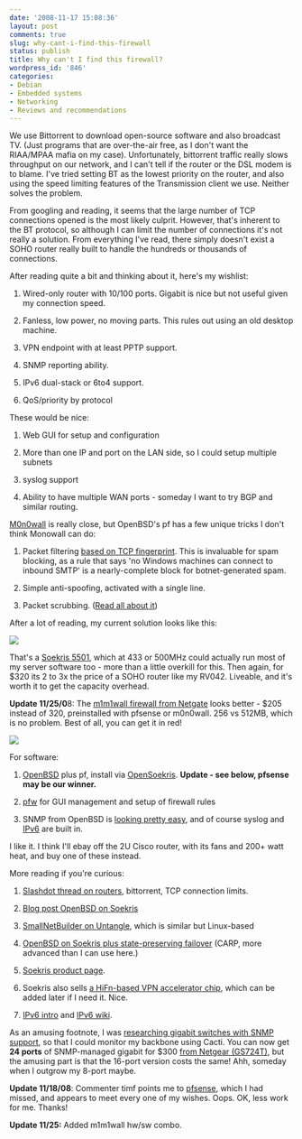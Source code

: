 ```yaml
---
date: '2008-11-17 15:08:36'
layout: post
comments: true
slug: why-cant-i-find-this-firewall
status: publish
title: Why can't I find this firewall?
wordpress_id: '846'
categories:
- Debian
- Embedded systems
- Networking
- Reviews and recommendations
---
```


We use Bittorrent to download open-source software and also broadcast TV. (Just programs that are over-the-air free, as I don't want the RIAA/MPAA mafia on my case). Unfortunately, bittorrent traffic really slows throughput on our network, and I can't tell if the router or the DSL modem is to blame. I've tried setting BT as the lowest priority on the router, and also using the speed limiting features of the Transmission client we use. Neither solves the problem.

From googling and reading, it seems that the large number of TCP connections opened is the most likely culprit. However, that's inherent to the BT protocol, so although I can limit the number of connections it's not really a solution. From everything I've read, there simply doesn't exist a SOHO router really built to handle the hundreds or thousands of connections.

After reading quite a bit and thinking about it, here's my wishlist:



	
  1. Wired-only router with 10/100 ports. Gigabit is nice but not useful given my connection speed.

	
  2. Fanless, low power, no moving parts. This rules out using an old desktop machine.

	
  3. VPN endpoint with at least PPTP support.

	
  4. SNMP reporting ability.

	
  5. IPv6 dual-stack or 6to4 support.

	
  6. QoS/priority by protocol




These would be nice:








	
  1. Web GUI for setup and configuration

	
  2. More than one IP and port on the LAN side, so I could setup multiple subnets

	
  3. syslog support

	
  4. Ability to have multiple WAN ports - someday I want to try BGP and similar routing.




[M0n0wall](http://m0n0.ch/wall) is really close, but OpenBSD's pf has a few unique tricks I don't think Monowall can do:








	
  1. Packet filtering [based on TCP fingerprint](http://www.openbsd.org/faq/pf/filter.html). This is invaluable for spam blocking, as a rule that says 'no Windows machines can connect to inbound SMTP' is a nearly-complete block for botnet-generated spam.

	
  2. Simple anti-spoofing, activated with a single line.

	
  3. Packet scrubbing. ([Read all about it](http://www.openbsd.org/faq/pf/scrub.html))




After a lot of reading, my current solution looks like this:




[![](http://fnord.phfactor.net/wp-content/uploads/2008/11/net5501_bc_back_big-450x172.jpg)](http://fnord.phfactor.net/wp-content/uploads/2008/11/net5501_bc_back_big.jpg)




That's a [Soekris 5501](http://www.soekris.com/net5501.htm), which at 433 or 500MHz could actually run most of my server software too - more than a little overkill for this. Then again, for $320 its 2 to 3x the price of a SOHO router like my RV042. Liveable, and it's worth it to get the capacity overhead.







**Update 11/25/0**8: The [m1m1wall firewall from Netgate](http://www.netgate.com/product_info.php?cPath=60_85&products_id=562) looks better - $205 instead of 320, preinstalled with pfsense or m0n0wall. 256 vs 512MB, which is no problem. Best of all, you can get it in red!




[![](http://fnord.phfactor.net/wp-content/uploads/2008/11/miniwall2c3antredrear.png)](http://www.netgate.com/product_info.php?cPath=60_85&products_id=562)




For software:








	
  1. [OpenBSD](http://openbsd.org/) plus pf, install via [OpenSoekris](http://opensoekris.sourceforge.net/). **Update - see below, pfsense may be our winner.**

	
  2. [pfw](http://www.allard.nu/pfw/) for GUI management and setup of firewall rules

	
  3. SNMP from OpenBSD is [looking pretty easy](http://www.packetmischief.ca/openbsd/snmp/), and of course syslog and [IPv6](http://www.sans.org/reading_room/whitepapers/firewalls/807.php) are built in.




I like it. I think I'll ebay off the 2U Cisco router, with its fans and 200+ watt heat, and buy one of these instead.




More reading if you're curious:








	
  1. [Slashdot thread on routers](http://tech.slashdot.org/article.pl?sid=08/07/12/2322213), bittorrent, TCP connection limits.

	
  2. [Blog post OpenBSD on Soekris](http://slagwerks.com/blog/index.php/2008/10/10/openbsd-firewall-on-soekris-4501/)

	
  3. [SmallNetBuilder on Untangle](http://www.smallnetbuilder.com/content/view/30539/51/), which is similar but Linux-based

	
  4. [OpenBSD on Soekris plus state-preserving failover](http://michiel.vanbaak.info/soekrisobsdcarp.htm) (CARP, more advanced than I can use here.)

	
  5. [Soekris product page](http://www.soekris.com/net5501.htm).

	
  6. Soekris also sells [a HiFn-based VPN accelerator chip](http://www.soekris.com/vpn1401.htm), which can be added later if I need it. Nice.

	
  7. [IPv6 intro](http://arstechnica.com/articles/paedia/IPv6.ars/) and [IPv6 wiki](http://wiki.go6.net/index.php?title=Main_Page).


As an amusing footnote, I was [researching gigabit switches with SNMP support](http://www.askbjoernhansen.com/2005/02/11/gigabit_switch.html), so that I could monitor my backbone using Cacti. You can now get **24 ports** of SNMP-managed gigabit for $300 [from Netgear (GS724T)](http://www.netgear.com/Products/Switches/SmartSwitches/GS724T.aspx), but the amusing part is that the 16-port version costs the same! Ahh, someday when I outgrow my 8-port maybe.

**Update 11/18/08**: Commenter timf points me to [pfsense](http://www.pfsense.org), which I had missed, and appears to meet every one of my wishes. Oops. OK, less work for me. Thanks!

**Update 11/25:** Added m1m1wall hw/sw combo.









